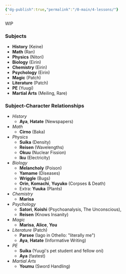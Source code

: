 ```yaml
---
{"dg-publish":true,"permalink":"/0-main/4-lessons/"}
---
```


WIP
### Subjects
- **History** (Keine)
- **Math** (Ran)
- **Physics** (Nitori)
- **Biology** (Eirin)
- **Chemistry** (Eirin)
- **Psychology** (Eirin)
- **Magic** (Patch)
- **Literature** (Patch)
- **PE** (Yuugi)
- **Martial Arts** (Meiling, Rare)
### Subject-Character Relationships
- *History*
	- **Aya**, **Hatate** (Newspapers)
- *Math*
	- **Cirno** (Baka)
- *Physics*
	- **Suika** (Density)
	- **Reisen** (Wavelengths)
	- **Okuu** (Nuclear Fission)
	- **Iku** (Electricity)
- *Biology*
	- **Melancholy** (Poison)
	- **Yamame** (Diseases)
	- **Wriggle** (Bugs)
	- **Orin**, **Komachi**, **Yuyuko** (Corpses & Death)
	- Extra: **Yuuka** (Plants)
- *Chemistry*
	- **Marisa**
- *Psychology*
	- **Satori**, **Koishi** (Psychoanalysis, The Unconscious),
	- **Reisen** (Knows Insanity)
- *Magic*
	- **Marisa**, **Alice**, **You**
- *Literature* (Patch)
	- **Parsee** (Iago in Othello: "literally me")
	- **Aya**, **Hatate** (Informative Writing)
- *PE*
	- **Suika** (Yuugi's pet student and fellow oni)
	- **Aya** (fastest)
- *Martial Arts*
	- **Youmu** (Sword Handling)